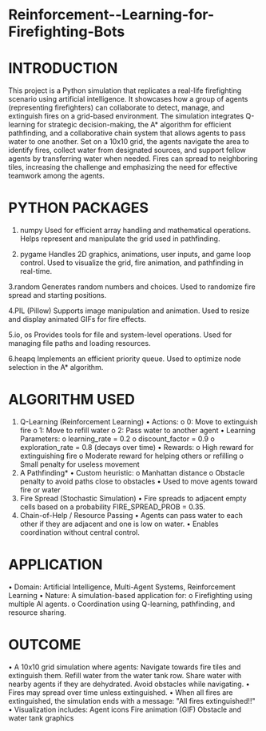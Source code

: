 # Reinforcement--Learning-for-Firefighting-Bots
# INTRODUCTION

This project is a Python simulation that replicates a real-life firefighting scenario using artificial intelligence. It showcases how a group of agents (representing firefighters) can collaborate to detect, manage, and extinguish fires on a grid-based environment. The simulation integrates Q-learning for strategic decision-making, the A* algorithm for efficient pathfinding, and a collaborative chain system that allows agents to pass water to one another.
Set on a 10x10 grid, the agents navigate the area to identify fires, collect water from designated sources, and support fellow agents by transferring water when needed. Fires can spread to neighboring tiles, increasing the challenge and emphasizing the need for effective teamwork among the agents.

# PYTHON PACKAGES

1.	numpy
Used for efficient array handling and mathematical operations.
Helps represent and manipulate the grid used in pathfinding.

2.	pygame
Handles 2D graphics, animations, user inputs, and game loop control.
Used to visualize the grid, fire animation, and pathfinding in real-time.

3.random
Generates random numbers and choices.
Used to randomize fire spread and starting positions.

4.PIL (Pillow)
Supports image manipulation and animation.
Used to resize and display animated GIFs for fire effects.

5.io, os
Provides tools for file and system-level operations.
Used for managing file paths and loading resources.

6.heapq
Implements an efficient priority queue.
Used to optimize node selection in the A* algorithm.

# ALGORITHM USED
1. Q-Learning (Reinforcement Learning)
•	Actions:
o	0: Move to extinguish fire
o	1: Move to refill water
o	2: Pass water to another agent
•	Learning Parameters:
o	learning_rate = 0.2
o	discount_factor = 0.9
o	exploration_rate = 0.8 (decays over time)
•	Rewards:
o	High reward for extinguishing fire
o	Moderate reward for helping others or refilling
o	Small penalty for useless movement
2. A Pathfinding*
•	Custom heuristic:
o	Manhattan distance
o	Obstacle penalty to avoid paths close to obstacles
•	Used to move agents toward fire or water
3. Fire Spread (Stochastic Simulation)
•	Fire spreads to adjacent empty cells based on a probability FIRE_SPREAD_PROB = 0.35.
4. Chain-of-Help / Resource Passing
•	Agents can pass water to each other if they are adjacent and one is low on water.
•	Enables coordination without central control.


# APPLICATION
•	Domain: Artificial Intelligence, Multi-Agent Systems, Reinforcement Learning
•	Nature: A simulation-based application for:
o	Firefighting using multiple AI agents.
o	Coordination using Q-learning, pathfinding, and resource sharing.


# OUTCOME
•	A 10x10 grid simulation where agents:
	Navigate towards fire tiles and extinguish them.
	Refill water from the water tank row.
	Share water with nearby agents if they are dehydrated.
	Avoid obstacles while navigating.
•	Fires may spread over time unless extinguished.
•	When all fires are extinguished, the simulation ends with a message:
"All fires extinguished!!"
•	Visualization includes:
	Agent icons
	Fire animation (GIF)
	Obstacle and water tank graphics




